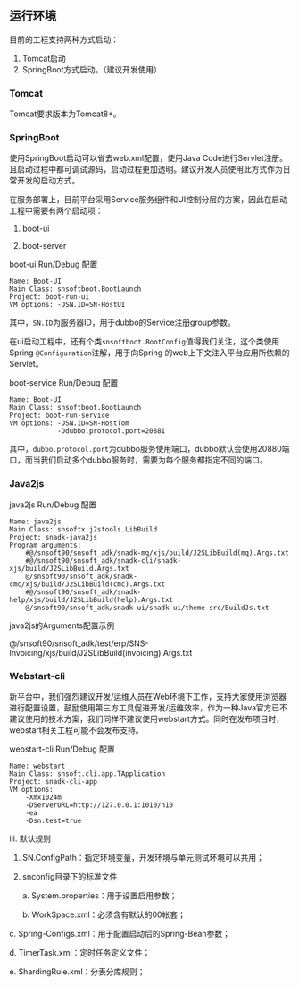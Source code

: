 ## 运行环境

目前的工程支持两种方式启动：

1. Tomcat启动
2. SpringBoot方式启动。（建议开发使用）

### Tomcat

Tomcat要求版本为Tomcat8+。

### SpringBoot

使用SpringBoot启动可以省去web.xml配置，使用Java Code进行Servlet注册。且启动过程中都可调试源码，启动过程更加透明。建议开发人员使用此方式作为日常开发的启动方式。

在服务部署上，目前平台采用Service服务组件和UI控制分层的方案，因此在启动工程中需要有两个启动项：

1. boot-ui

2. boot-server

boot-ui Run/Debug 配置

```
Name: Boot-UI
Main Class: snsoftboot.BootLaunch
Project: boot-run-ui
VM options: -DSN.ID=SN-HostUI
```

其中，`SN.ID`为服务器ID，用于dubbo的Service注册group参数。

在ui启动工程中，还有个类`snsoftboot.BootConfig`值得我们关注，这个类使用Spring `@Configuration`注解，用于向Spring 的web上下文注入平台应用所依赖的Servlet。

boot-service Run/Debug 配置

```
Name: Boot-UI
Main Class: snsoftboot.BootLaunch
Project: boot-run-service
VM options: -DSN.ID=SN-HostTom
            -Ddubbo.protocol.port=20881
```

其中，`dubbo.protocol.port`为dubbo服务使用端口，dubbo默认会使用20880端口，而当我们启动多个dubbo服务时，需要为每个服务都指定不同的端口。

### Java2js

java2js Run/Debug 配置

```
Name: java2js
Main Class: snsoftx.j2stools.LibBuild
Project: snadk-java2js
Program arguments:
    #@/snsoft90/snsoft_adk/snadk-mq/xjs/build/J2SLibBuild(mq).Args.txt
    #@/snsoft90/snsoft_adk/snadk-cli/snadk-xjs/build/J2SLibBuild.Args.txt
    @/snsoft90/snsoft_adk/snadk-cmc/xjs/build/J2SLibBuild(cmc).Args.txt
    #@/snsoft90/snsoft_adk/snadk-help/xjs/build/J2SLibBuild(help).Args.txt
    @/snsoft90/snsoft_adk/snadk-ui/snadk-ui/theme-src/BuildJs.txt
```

java2js的Arguments配置示例

@/snsoft90/snsoft\_adk/test/erp/SNS-Invoicing/xjs/build/J2SLibBuild\(invoicing\).Args.txt

### Webstart-cli

新平台中，我们强烈建议开发/运维人员在Web环境下工作，支持大家使用浏览器进行配置设置，鼓励使用第三方工具促进开发/运维效率，作为一种Java官方已不建议使用的技术方案，我们同样不建议使用webstart方式。同时在发布项目时，webstart相关工程可能不会发布支持。

webstart-cli Run/Debug 配置

```
Name: webstart
Main Class: snsoft.cli.app.TApplication
Project: snadk-cli-app
VM options: 
    -Xmx1024m
    -DServerURL=http://127.0.0.1:1010/n10
    -ea
    -Dsn.test=true

```

iii. 默认规则

1. SN.ConfigPath：指定环境变量，开发环境与单元测试环境可以共用；

2. snconfig目录下的标准文件

   a. System.properties：用于设置启用参数；

   b. WorkSpace.xml：必须含有默认的00帐套；

c. Spring-Configs.xml：用于配置启动后的Spring-Bean参数；

d. TimerTask.xml：定时任务定义文件；

e. ShardingRule.xml：分表分库规则；

